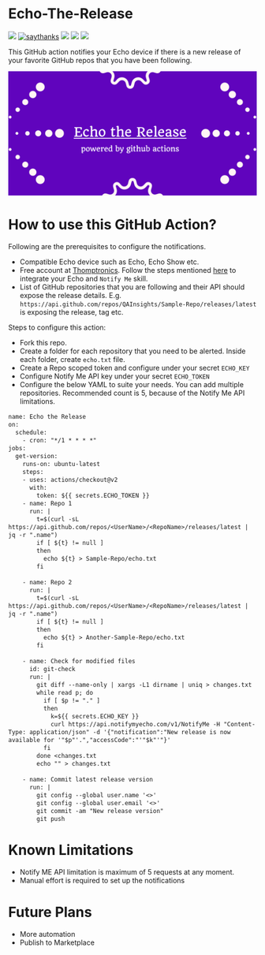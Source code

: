 # Echo-The-Release

[![](https://img.shields.io/badge/dev.to-Actions%20Hackathon-blue)](https://dev.to/qainsights/)
[![saythanks](https://img.shields.io/badge/say-thanks-1EAEDB.svg)](https://saythanks.io/to/catch.nkn%40gmail.com)
[![](https://img.shields.io/badge/license-MIT-0a0a0a.svg?style=flat&colorA=1EAEDB)](https://qainsights.com)
[![](https://img.shields.io/badge/%E2%9D%A4-QAInsights-0a0a0a.svg?style=flat&colorA=1EAEDB)](https://qainsights.com)
[![](https://img.shields.io/badge/%E2%9D%A4-YouTube%20Channel-0a0a0a.svg?style=flat&colorA=1EAEDB)](https://www.youtube.com/user/QAInsights?sub_confirmation=1)

This GitHub action notifies your Echo device if there is a new release of your favorite GitHub repos that you have been following.

![Echo-The-Release-Banner](./assets/Banner.png)

# How to use this GitHub Action?

Following are the prerequisites to configure the notifications.

* Compatible Echo device such as Echo, Echo Show etc.
* Free account at [Thomptronics](https://www.thomptronics.com/about/notify-me). Follow the steps mentioned [here](https://www.thomptronics.com/about/notify-me#h.p_GOawS1aQOduh) to integrate your Echo and `Notify Me` skill.
* List of GitHub repositories that you are following and their API should expose the release details. E.g. `https://api.github.com/repos/QAInsights/Sample-Repo/releases/latest` is exposing the release, tag etc.

Steps to configure this action:

* Fork this repo.
* Create a folder for each repository that you need to be alerted. Inside each folder, create `echo.txt` file.
* Create a Repo scoped token and configure under your secret `ECHO_KEY`
* Configure Notify Me API key under your secret `ECHO_TOKEN`
* Configure the below YAML to suite your needs. You can add multiple repositories. Recommended count is 5, because of the Notify Me API limitations.
```
name: Echo the Release
on: 
  schedule:
    - cron: "*/1 * * * *"
jobs:
  get-version:
    runs-on: ubuntu-latest
    steps:
    - uses: actions/checkout@v2
      with:
        token: ${{ secrets.ECHO_TOKEN }}
    - name: Repo 1
      run: |
        t=$(curl -sL https://api.github.com/repos/<UserName>/<RepoName>/releases/latest | jq -r ".name")
        if [ ${t} != null ]
        then
          echo ${t} > Sample-Repo/echo.txt
        fi
                
    - name: Repo 2
      run: |
        t=$(curl -sL https://api.github.com/repos/<UserName>/<RepoName>/releases/latest | jq -r ".name")
        if [ ${t} != null ]
        then
          echo ${t} > Another-Sample-Repo/echo.txt
        fi
     
    - name: Check for modified files
      id: git-check
      run: | 
        git diff --name-only | xargs -L1 dirname | uniq > changes.txt
        while read p; do
          if [ $p != "." ]
          then
            k=${{ secrets.ECHO_KEY }}
            curl https://api.notifymyecho.com/v1/NotifyMe -H "Content-Type: application/json" -d '{"notification":"New release is now available for '"$p"'.","accessCode":"'"$k"'"}'
          fi
        done <changes.txt        
        echo "" > changes.txt
      
    - name: Commit latest release version
      run: |
        git config --global user.name '<>'
        git config --global user.email '<>'
        git commit -am "New release version"
        git push
```

# Known Limitations

* Notify ME API limitation is maximum of 5 requests at any moment.
* Manual effort is required to set up the notifications

# Future Plans

* More automation
* Publish to Marketplace